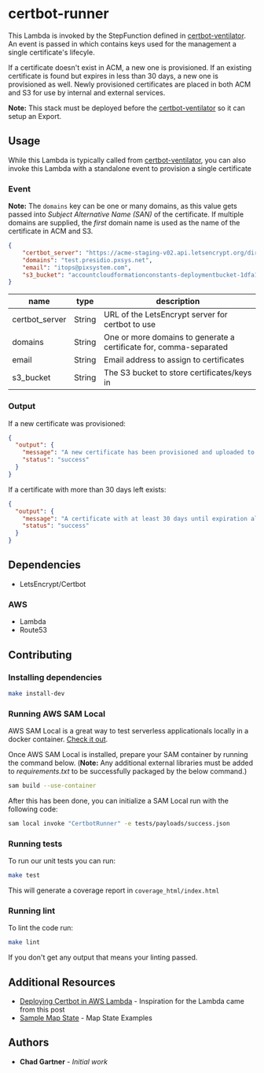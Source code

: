 # certbot-runner

This Lambda is invoked by the StepFunction defined in [certbot-ventilator](https://gitlab.pixsystem.net/Lambda/certbot-ventilator). An event is passed
in which contains keys used for the management a single certificate's lifecyle.

If a certificate doesn't exist in ACM, a new one is provisioned. If an existing
certificate is found but expires in less than 30 days, a new one is provisioned
as well. Newly provisioned certificates are placed in both ACM and S3 for use by
internal and external services.

**Note:** This stack must be deployed before the [certbot-ventilator](https://gitlab.pixsystem.net/Lambda/certbot-ventilator) so it can setup an Export.

## Usage

While this Lambda is typically called from [certbot-ventilator](https://gitlab.pixsystem.net/Lambda/certbot-ventilator), you can also invoke
this Lambda with a standalone event to provision a single certificate

### Event
**Note:** The `domains` key can be one or many domains, as this value gets passed
into _Subject Alternative Name (SAN)_ of the certificate. If multiple domains are
supplied, the _first_ domain name is used as the name of the certificate in ACM
and S3.

```json
{
    "certbot_server": "https://acme-staging-v02.api.letsencrypt.org/directory",
    "domains": "test.presidio.pxsys.net",
    "email": "itops@pixsystem.com",
    "s3_bucket": "accountcloudformationconstants-deploymentbucket-1dfa1c7nemvwc"
}
```

| name            | type   | description                                                        |
| ----            | ------ | ---------------------------------------------                      |
| certbot_server  | String | URL of the LetsEncrypt server for certbot to use                   |
| domains         | String | One or more domains to generate a certificate for, comma-separated |
| email           | String | Email address to assign to certificates                            |
| s3_bucket       | String | The S3 bucket to store certificates/keys in                        |

### Output
If a new certificate was provisioned:
```json
{
  "output": {
    "message": "A new certificate has been provisioned and uploaded to both S3 and ACM for: test.presidio.pxsys.net",
    "status": "success"
  }
}
```

If a certificate with more than 30 days left exists:
```json
{
  "output": {
    "message": "A certificate with at least 30 days until expiration already exists in both S3 and ACM for: test.presidio.pxsys.net",
    "status": "success"
  }
}
```

## Dependencies

- LetsEncrypt/Certbot

### AWS

- Lambda
- Route53

## Contributing

### Installing dependencies

```bash
make install-dev
```

### Running AWS SAM Local
AWS SAM Local is a great way to test serverless applicationals locally in a docker container. [Check it out](https://github.com/awslabs/aws-sam-local).

Once AWS SAM Local is installed, prepare your SAM container by running the command below.
(**Note:** Any additional external libraries must be added to _requirements.txt_ to be successfully packaged by the below command.)
```bash
sam build --use-container
```

After this has been done, you can initialize a SAM Local run with the following code:
```bash
sam local invoke "CertbotRunner" -e tests/payloads/success.json
```

### Running tests

To run our unit tests you can run:

```bash
make test
```

This will generate a coverage report in `coverage_html/index.html`

### Running lint

To lint the code run:

```bash
make lint
```

If you don't get any output that means your linting passed.

## Additional Resources

- [Deploying Certbot in AWS Lambda](https://arkadiyt.com/2018/01/26/deploying-effs-certbot-in-aws-lambda/) - Inspiration for the Lambda came from this post
- [Sample Map State](https://docs.aws.amazon.com/step-functions/latest/dg/sample-map-state.html) - Map State Examples

## Authors

- **Chad Gartner** - _Initial work_
